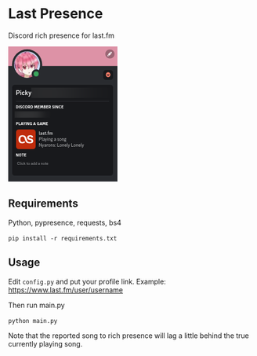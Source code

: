 # Last Presence

Discord rich presence for last.fm

![preview](preview.png)

## Requirements

Python, pypresence, requests, bs4

`pip install -r requirements.txt`

## Usage
Edit `config.py` and put your profile link.  Example: https://www.last.fm/user/username

Then run main.py

`python main.py`

Note that the reported song to rich presence will lag a little behind the true currently playing song.

